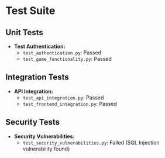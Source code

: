 # Test Suite

## Unit Tests

- **Test Authentication:**
    - `test_authentication.py`: Passed
    - `test_game_functionality.py`: Passed

## Integration Tests

- **API Integration:**
    - `test_api_integration.py`: Passed
    - `test_frontend_integration.py`: Passed

## Security Tests

- **Security Vulnerabilities:**
    - `test_security_vulnerabilities.py`: Failed (SQL Injection vulnerability found)
